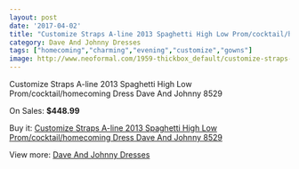 ```yaml
---
layout: post
date: '2017-04-02'
title: "Customize Straps A-line 2013 Spaghetti High Low Prom/cocktail/homecoming Dress Dave And Johnny 8529"
category: Dave And Johnny Dresses
tags: ["homecoming","charming","evening","customize","gowns"]
image: http://www.neoformal.com/1959-thickbox_default/customize-straps-a-line-2013-spaghetti-high-low-prom-cocktail-homecoming-dress-dave-and-johnny-8529.jpg
---
```

Customize Straps A-line 2013 Spaghetti High Low Prom/cocktail/homecoming Dress Dave And Johnny 8529

On Sales: **$448.99**
<a href="https://www.neoformal.com/en/dave-and-johnny-dresses/712-customize-straps-a-line-2013-spaghetti-high-low-prom-cocktail-homecoming-dress-dave-and-johnny-8529.html"><amp-img layout="responsive" width="600" height="600" src="//www.neoformal.com/1959-thickbox_default/customize-straps-a-line-2013-spaghetti-high-low-prom-cocktail-homecoming-dress-dave-and-johnny-8529.jpg" alt="Customize Straps A-line 2013 Spaghetti High Low Prom/cocktail/homecoming Dress Dave And Johnny 8529 0" /></a>
<a href="https://www.neoformal.com/en/dave-and-johnny-dresses/712-customize-straps-a-line-2013-spaghetti-high-low-prom-cocktail-homecoming-dress-dave-and-johnny-8529.html"><amp-img layout="responsive" width="600" height="600" src="//www.neoformal.com/1960-thickbox_default/customize-straps-a-line-2013-spaghetti-high-low-prom-cocktail-homecoming-dress-dave-and-johnny-8529.jpg" alt="Customize Straps A-line 2013 Spaghetti High Low Prom/cocktail/homecoming Dress Dave And Johnny 8529 1" /></a>

Buy it: [Customize Straps A-line 2013 Spaghetti High Low Prom/cocktail/homecoming Dress Dave And Johnny 8529](https://www.neoformal.com/en/dave-and-johnny-dresses/712-customize-straps-a-line-2013-spaghetti-high-low-prom-cocktail-homecoming-dress-dave-and-johnny-8529.html "Customize Straps A-line 2013 Spaghetti High Low Prom/cocktail/homecoming Dress Dave And Johnny 8529")

View more: [Dave And Johnny Dresses](https://www.neoformal.com/en/9-dave-and-johnny-dresses "Dave And Johnny Dresses")